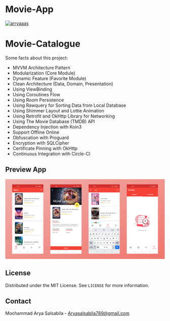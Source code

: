 # Movie-App
[![arryaaas](https://circleci.com/gh/arryaaas/Movie-App.svg?style=svg)](https://circleci.com/gh/arryaaas/Movie-App)

# Movie-Catalogue

Some facts about this project:

- MVVM Architecture Pattern
- Modularization (Core Module)
- Dynamic Feature (Favorite Module)
- Clean Architecture (Data, Domain, Presentation)
- Using ViewBinding
- Using Coroutines Flow
- Using Room Persistence
- Using Rawquery for Sorting Data from Local Database
- Using Shimmer Layout and Lottie Animation
- Using Retrofit and OkHttp Library for Networking
- Using The Movie Database (TMDB) API
- Dependency Injection with Koin3
- Support Offline Online
- Obfuscation with Proguard
- Encryption with SQLCipher
- Certificate Pinning with OkHttp
- Continuous Integration with Circle-CI

## Preview App

![](MovieAppPreview.png)

## License

Distributed under the MIT License. See `LICENSE` for more information.

## Contact

Mochammad Arya Salsabila - Aryasalsabila789@gmail.com
